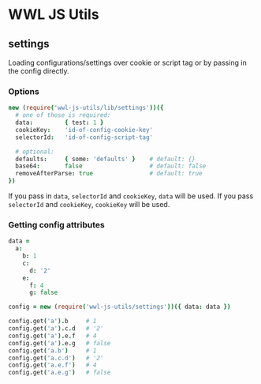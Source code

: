 # WWL JS Utils

## settings

Loading configurations/settings over cookie or script tag or by passing in the config directly.

### Options

```coffeescript
new (require('wwl-js-utils/lib/settings'))({
  # one of those is required:
  data:         { test: 1 }
  cookieKey:    'id-of-config-cookie-key'
  selectorId:   'id-of-config-script-tag'

  # optional:
  defaults:     { some: 'defaults' }    # default: {}
  base64:       false                   # default: false
  removeAfterParse: true                # default: true
})
```

If you pass in ```data```, ```selectorId``` and ```cookieKey```, ```data``` will be used. If you pass ```selectorId``` and ```cookieKey```, ```cookieKey``` will be used.

### Getting config attributes

```coffeescript
data =
  a:
    b: 1
    c:
      d: '2'
    e:
      f: 4
      g: false

config = new (require('wwl-js-utils/settings'))({ data: data })

config.get('a').b     # 1
config.get('a').c.d   # '2'
config.get('a').e.f   # 4
config.get('a').e.g   # false
config.get('a.b')     # 1
config.get('a.c.d')   # '2'
config.get('a.e.f')   # 4
config.get('a.e.g')   # false

```
